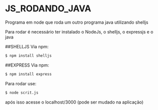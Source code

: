 # JS_RODANDO_JAVA
Programa em node que roda um outro programa java utilizando shelljs

Para rodar é necessário ter instalado o NodeJs, o shelljs, o expressjs e o java

##SHELLJS
Via npm:

```bash
$ npm install shelljs
```
##EXPRESS
Via npm:

```bash
$ npm install express
```
Para rodar use: 
```bash
$ node scrit.js
```
após isso acesse o localhost/3000 (pode ser mudado na aplicação)
